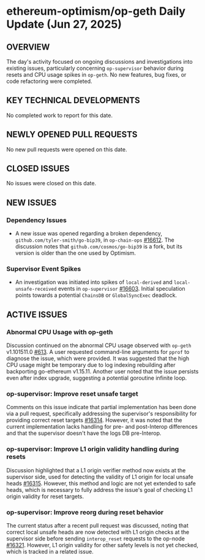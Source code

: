 # ethereum-optimism/op-geth Daily Update (Jun 27, 2025)
## OVERVIEW 
The day's activity focused on ongoing discussions and investigations into existing issues, particularly concerning `op-supervisor` behavior during resets and CPU usage spikes in `op-geth`. No new features, bug fixes, or code refactoring were completed.

## KEY TECHNICAL DEVELOPMENTS

No completed work to report for this date.

## NEWLY OPENED PULL REQUESTS
No new pull requests were opened on this date.

## CLOSED ISSUES
No issues were closed on this date.

## NEW ISSUES

### Dependency Issues
*   A new issue was opened regarding a broken dependency, `github.com/tyler-smith/go-bip39`, in `op-chain-ops` [#16612](https://github.com/ethereum-optimism/op-geth/issues/16612). The discussion notes that `github.com/cosmos/go-bip39` is a fork, but its version is older than the one used by Optimism.

### Supervisor Event Spikes
*   An investigation was initiated into spikes of `local-derived` and `local-unsafe-received` events in `op-supervisor` [#16603](https://github.com/ethereum-optimism/op-geth/issues/16603). Initial speculation points towards a potential `ChainsDB` or `GlobalSyncExec` deadlock.

## ACTIVE ISSUES

### Abnormal CPU Usage with op-geth
Discussion continued on the abnormal CPU usage observed with `op-geth` v1.101511.0 [#613](https://github.com/ethereum-optimism/op-geth/issues/613). A user requested command-line arguments for `pprof` to diagnose the issue, which were provided. It was suggested that the high CPU usage might be temporary due to log indexing rebuilding after backporting go-ethereum v1.15.11. Another user noted that the issue persists even after index upgrade, suggesting a potential goroutine infinite loop.

### op-supervisor: Improve reset unsafe target
Comments on this issue indicate that partial implementation has been done via a pull request, specifically addressing the supervisor's responsibility for providing correct reset targets [#16314](https://github.com/ethereum-optimism/op-geth/issues/16314). However, it was noted that the current implementation lacks handling for pre- and post-Interop differences and that the supervisor doesn't have the logs DB pre-Interop.

### op-supervisor: Improve L1 origin validity handling during resets
Discussion highlighted that a L1 origin verifier method now exists at the supervisor side, used for detecting the validity of L1 origin for local unsafe heads [#16315](https://github.com/ethereum-optimism/op-geth/issues/16315). However, this method and logic are not yet extended to safe heads, which is necessary to fully address the issue's goal of checking L1 origin validity for reset targets.

### op-supervisor: Improve reorg during reset behavior
The current status after a recent pull request was discussed, noting that correct local unsafe heads are now detected with L1 origin checks at the supervisor side before sending `interop_reset` requests to the op-node [#16321](https://github.com/ethereum-optimism/op-geth/issues/16321). However, L1 origin validity for other safety levels is not yet checked, which is tracked in a related issue.
